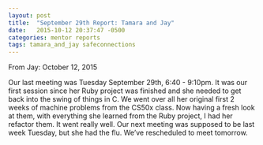 ```yaml
---
layout: post
title:  "September 29th Report: Tamara and Jay"
date:   2015-10-12 20:37:47 -0500
categories: mentor reports
tags: tamara_and_jay safeconnections
---
```


From Jay: October 12, 2015

Our last meeting was Tuesday September 29th, 6:40 - 9:10pm.  It was our first session since her Ruby project was finished and she needed to get back into the swing of things in C. We went over all her original first 2 weeks of machine problems from the CS50x class. Now having a fresh look at them, with everything she learned from the Ruby project, I had her refactor them. It went really well. Our next meeting was supposed to be last week Tuesday, but she had the flu. We’ve rescheduled to meet tomorrow.